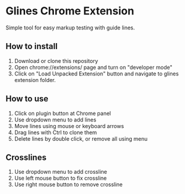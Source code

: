 # Glines Chrome Extension

Simple tool for easy markup testing with guide lines.

## How to install

1. Download or clone this repository
2. Open chrome://extensions/ page and turn on "developer mode"
3. Click on "Load Unpacked Extension" button and navigate to glines extension folder.

## How to use

1. Click on plugin button at Chrome panel
2. Use dropdown menu to add lines
3. Move lines using mouse or keyboard arrows
4. Drag lines with Ctrl to clone them
5. Delete lines by double click, or remove all using menu

## Crosslines

1. Use dropdown menu to add crossline
2. Use left mouse button to fix crossline
3. Use right mouse button to remove crossline